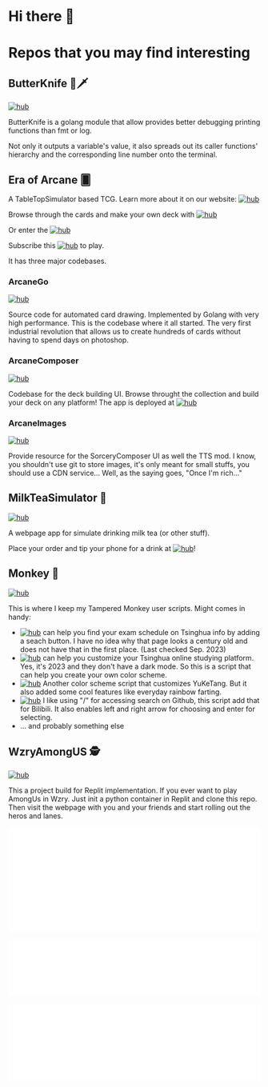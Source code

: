 # Hi there 👋

# Repos that you may find interesting

## ButterKnife  🧈🗡️

[![hub](https://img.shields.io/badge/GitHub-100000?style=for-the-badge&logo=github&logoColor=white)](https://github.com/Yifeeeeei/butterknife)

ButterKnife is a golang module that allow provides better debugging printing functions than fmt or log.

Not only it outputs a variable's value, it also spreads out its caller functions' hierarchy and the corresponding line number onto the terminal.

## Era of Arcane 🂠

A TableTopSimulator based TCG. Learn more about it on our website: [![hub](https://img.shields.io/badge/Deck_of_Sorcery-blue)](https://yifeeeeei.github.io/EraOfArcane/)

Browse through the cards and make your own deck with [![hub](https://img.shields.io/badge/Sorcery_Composer-gray)](https://yifeeeeei.github.io/ArcaneComposer/)

Or enter the  [![hub](https://img.shields.io/badge/Arena-gray)](https://yifeeeeei.github.io/ArcaneComposer/Arena/)

Subscribe this [![hub](https://img.shields.io/badge/TTS_Mod-gray)](https://steamcommunity.com/sharedfiles/filedetails/?id=3155709993) to play.

It has three major codebases.

### ArcaneGo

[![hub](https://img.shields.io/badge/GitHub-100000?style=for-the-badge&logo=github&logoColor=white)](https://github.com/Yifeeeeei/ArcaneGo)

Source code for automated card drawing. Implemented by Golang with very high performance. This is the codebase where it all started. The very first industrial revolution that allows us to create hundreds of cards without having to spend days on photoshop.

### ArcaneComposer

[![hub](https://img.shields.io/badge/GitHub-100000?style=for-the-badge&logo=github&logoColor=white)](https://github.com/Yifeeeeei/ArcaneComposer)

Codebase for the deck building UI. Browse throught the collection and build your deck on any platform! The app is deployed at [![hub](https://img.shields.io/badge/Sorcery_Composer-gray)](https://yifeeeeei.github.io/SorceryComposer/)

### ArcaneImages

[![hub](https://img.shields.io/badge/GitHub-100000?style=for-the-badge&logo=github&logoColor=white)](https://github.com/Yifeeeeei/ArcaneImages)

Provide resource for the SorceryComposer UI as well the TTS mod. I know, you shouldn't use git to store images, it's only meant for small stuffs, you should use a CDN service... Well, as the saying goes, "Once I'm rich..."

## MilkTeaSimulator 🥤
[![hub](https://img.shields.io/badge/GitHub-100000?style=for-the-badge&logo=github&logoColor=white)](https://github.com/Yifeeeeei/MilkTeaSimulator)

A webpage app for simulate drinking milk tea (or other stuff).

Place your order and tip your phone for a drink at [![hub](https://img.shields.io/badge/Cyber_Teashop-gray)](https://yifeeeeei.github.io/MilkTeaSimulator/)!

## Monkey 🙈

[![hub](https://img.shields.io/badge/GitHub-100000?style=for-the-badge&logo=github&logoColor=white)](https://github.com/Yifeeeeei/Monkey)

This is where I keep my Tampered Monkey user scripts. Might comes in handy:

- [![hub](https://img.shields.io/badge/Exam_Arrangement_Filter-gray)](https://yifeeeeei.github.io/Monkey/exam_arrangement_filter.user.js) can help you find your exam schedule on Tsinghua info by adding a seach button. I have no idea why that page looks a century old and does not have that in the first place. (Last checked Sep. 2023)
- [![hub](https://img.shields.io/badge/WLXT_Theme_Tool-gray)](https://yifeeeeei.github.io/Monkey/wlxt_theme_tool.user.js) can help you customize your Tsinghua online studying platform. Yes, it's 2023 and they don't have a dark mode. So this is a script that can help you create your own color scheme.
- [![hub](https://img.shields.io/badge/YuKeTang_Theme_Tool-gray)](https://yifeeeeei.github.io/Monkey/yuketang_themetool.user.js) Another color scheme script that customizes YuKeTang. But it also added some cool features like everyday rainbow farting.
- [![hub](https://img.shields.io/badge/Bilibili_Search_Shortcut-gray)](https://yifeeeeei.github.io/Monkey/bilibiliSearchHotKey.user.js) I like using "/" for accessing search on Github, this script add that for Bilibili. It also enables left and right arrow for choosing and enter for selecting.
- ... and probably something else

## WzryAmongUS 🕵️

[![hub](https://img.shields.io/badge/GitHub-100000?style=for-the-badge&logo=github&logoColor=white)](https://github.com/Yifeeeeei/WzryAmongUS)

This a project build for Replit implementation. If you ever want to play AmongUs in Wzry. Just init a python container in Replit and clone this repo. Then visit the webpage with you and your friends and start rolling out the heros and lanes.


![Metrics](/metrics.plugin.isocalendar.svg)

![Metrics](/metrics.plugin.languages.svg)

![Metrics](/metrics.plugin.repositories.svg)
